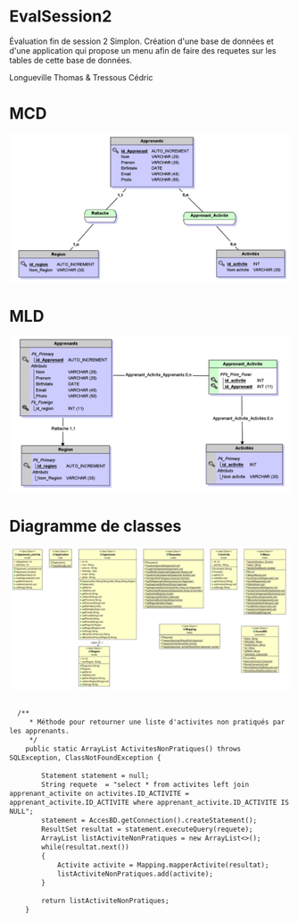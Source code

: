 # EvalSession2
Évaluation fin de session 2 Simplon.
Création d'une base de données et d'une application qui propose un menu afin de faire des requetes sur les tables de cette base de données.

Longueville Thomas & Tressous Cédric

# MCD 

![MCD](MCDevalSession2.JPG)

# MLD

![MLD](MLDevalSession2.JPG)

# Diagramme de classes

![ClassDiagram](ClassDiagram.JPG)

<pre><code>
  /**
	 * Méthode pour retourner une liste d'activites non pratiqués par les apprenants.
	 */
	public static ArrayList<Activite> ActivitesNonPratiques() throws SQLException, ClassNotFoundException {
		
		Statement statement = null;
		String requete	= "select * from activites left join apprenant_activite on activites.ID_ACTIVITE = apprenant_activite.ID_ACTIVITE where apprenant_activite.ID_ACTIVITE IS NULL";
		statement = AccesBD.getConnection().createStatement();
		ResultSet resultat = statement.executeQuery(requete);
		ArrayList<Activite> listActiviteNonPratiques = new ArrayList<>();
		while(resultat.next())
		{
			Activite activite = Mapping.mapperActivite(resultat);
			listActiviteNonPratiques.add(activite);
		}
		
		return listActiviteNonPratiques;
	}
  </code></pre>
